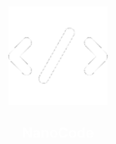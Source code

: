 <div align="center" style="display: flex; flex-direction: column; justify-content: center; align-items: center; height: 100vh;">
    <img  width="200" src="https://github.com/azedeveloper/NanoCode/blob/main/src-tauri/icons/128x128.png" alt="NanoCode logo" class="scaled-image">
    <h1 width="100" style="color: white; " class="white-text scaled-text">NanoCode</h1>
</div>

## Minimalistic, Open-source and Light-weight code editor made in Tauri.

![](https://i.ibb.co/YL1DWSs/image.png)

### Information:

This is a code editor made with [Tauri](https://tauri.app/), [JavaScript](https://javascript.com) and the [CodeMirror Library](https://codemirror.net/). 📝

It was made by [AzE](https://azedev.net/) (me), a Game and Web developer located in Gothenburg, Sweden. 📌

It is actually my first ever project made with Tauri. 🎉


### Download:

- Go to the [website](https://azedeveloper.github.io/NanoCode)
- Click the "Download" button.
- Download and Open the MSI file.
- Follow the install instructions.
- You now have NanoCode installed on your system! 

### Features:

- Open and Save files with CTRL + O and CTRL + S.
- Syntax Highlighting and a cool theme with the CodeMirror library.
- The app is only 8.5mb at the moment!


### Checklist:

NanoCode is not close to being finished yet, these are the stuff that I'm working on:

- [ ] LSP Support
- [ ] Custom Themes and a Theme Maker
- [ ] An in-built Terminal
- [ ] A File Explorer
- [ ] Better developer experience such as shortcuts and stuff.

You can always DM me on Discord if you have any ideas: **AzE#8373**.

### Donations:

NanoCode is and always will remain free of charge, but if you are willing to donate  you can do it on my paypal or buymeacoffe:

![](https://i.ibb.co/cyxrYdW/money-payment-paypal-icon-icon.png)

[paypal.me/azedev](https://paypal.me/azedev)

Or

![](https://i.ibb.co/C0Z1GzS/download-22.png)

[buymeacoffee.com/azedev](https://www.buymeacoffee.com/azedev)


